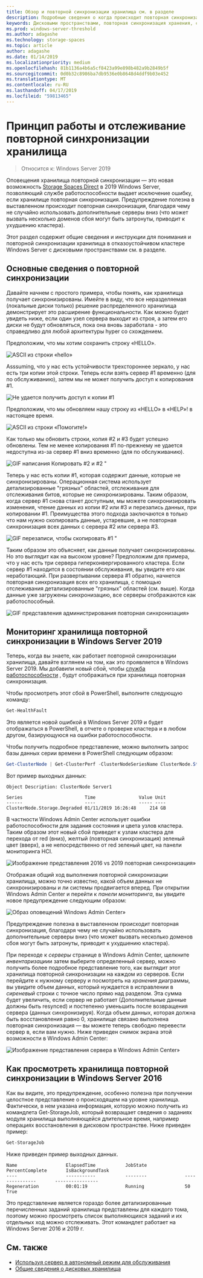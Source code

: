 ```yaml
---
title: Обзор и повторной синхронизации хранилища см. в разделе
description: Подробные сведения о когда происходит повторная синхронизация хранилища и как увидеть его в Windows Server 2019.
keywords: Дисковыми пространствами, повторная синхронизация хранения, синхронизируйте их повторно, хранение, S2D
ms.prod: windows-server-threshold
ms.author: adagashe
ms.technology: storage-spaces
ms.topic: article
author: adagashe
ms.date: 01/14/2019
ms.localizationpriority: medium
ms.openlocfilehash: 81b1136a4b6a5cf8423a99e898b482a9b2849b5f
ms.sourcegitcommit: 0d0b32c8986ba7db9536e0b8648d4ddf9b03e452
ms.translationtype: MT
ms.contentlocale: ru-RU
ms.lasthandoff: 04/17/2019
ms.locfileid: "59813465"
---
```

# <a name="understand-and-monitor-storage-resync"></a>Принцип работы и отслеживание повторной синхронизации хранилища

>Относится к: Windows Server 2019

Оповещения хранилища повторной синхронизации — это новая возможность [Storage Spaces Direct](storage-spaces-direct-overview.md) в 2019 Windows Server, позволяющий службе работоспособности выдает исключение ошибку, если хранилище повторная синхронизация. Предупреждение полезна в выставленном происходит повторная синхронизация, благодаря чему не случайно использовать дополнительные серверы вниз (что может вызвать несколько доменов сбоя могут быть затронуты, приводит к ухудшению кластера). 

Этот раздел содержит общие сведения и инструкции для понимания и повторной синхронизации хранилища в отказоустойчивом кластере Windows Server с дисковыми пространствами см. в разделе.

## <a name="understanding-resync"></a>Основные сведения о повторной синхронизации

Давайте начнем с простого примера, чтобы понять, как хранилища получает синхронизированы. Имейте в виду, что все неразделяемая (локальные диски только) решение распределенного хранилища демонстрирует это расширение функциональности. Как можно будет увидеть ниже, если один узел сервера выходит из строя, а затем его диски не будут обновляться, пока она вновь заработала - это справедливо для любой архитектуры hyper со схождением. 

Предположим, что мы хотим сохранить строку «HELLO». 

![ASCII из строки «hello»](media/understand-storage-resync/hello.png)

Asssuming, что у нас есть устойчивости трехстороннее зеркало, у нас есть три копии этой строки. Теперь если взять сервер #1 временно (для по обслуживанию), затем мы не может получить доступ к копирования #1.

![Не удается получить доступ к копии #1](media/understand-storage-resync/copy1.png)

Предположим, что мы обновляем нашу строку из «HELLO» в «HELP»! в настоящее время.

![ASCII из строки «Помогите!»](media/understand-storage-resync/help.png)

Как только мы обновить строки, копия #2 и #3 будет успешно обновлены. Тем не менее копирования #1 по-прежнему не удается недоступна из-за сервер #1 вниз временно (для по обслуживанию). 

![GIF написания Копировать #2 и #2 "](media/understand-storage-resync/write.gif)

Теперь у нас есть копии #1, которая содержит данные, которые не синхронизированы. Операционная система использует детализированные "грязных" областей, отслеживания для отслеживания битов, которые не синхронизированы. Таким образом, когда сервер #1 снова станет доступным, мы можете синхронизировать изменения, чтение данных из копии #2 или #3 и перезапись данных, при копировании #1. Преимущества этого подхода заключаются в только что нам нужно скопировать данные, устаревшие, а не повторная синхронизация всех данных с сервера #2 или сервера #3.

![GIF перезаписи, чтобы скопировать #1 "](media/understand-storage-resync/overwrite.gif)

Таким образом это объясняет, как данные получает синхронизированы. Но это выглядит как на высоком уровне? Предположим для примера, что у нас есть три сервера гиперконвергированного кластера. Если сервер #1 находится в состоянии обслуживания, вы увидите его как неработающий. При развертывании сервера #1 обратно, начнется повторная синхронизация всех его хранилища, с помощью отслеживания детализированные "грязных" областей (см. выше). Когда данные уже загружены синхронизацию, все серверы отображаются как работоспособный.

![GIF представления администрирования повторная синхронизация»](media/understand-storage-resync/admin.gif)

## <a name="how-to-monitor-storage-resync-in-windows-server-2019"></a>Мониторинг хранилища повторной синхронизации в Windows Server 2019

Теперь, когда вы знаете, как работает повторной синхронизации хранилища, давайте взглянем на том, как это проявляется в Windows Server 2019. Мы добавили новый сбой, чтобы [служба работоспособности](../../failover-clustering/health-service-overview.md) , будут отображаться при хранилища повторная синхронизация.

Чтобы просмотреть этот сбой в PowerShell, выполните следующую команду:

``` PowerShell
Get-HealthFault
```

Это является новой ошибкой в Windows Server 2019 и будет отображаться в PowerShell, в отчете о проверке кластера и в любом другом, базирующуюся на ошибки работоспособности. 

Чтобы получить подробное представление, можно выполнить запрос базы данных серии времени в PowerShell следующим образом:

```PowerShell
Get-ClusterNode | Get-ClusterPerf -ClusterNodeSeriesName ClusterNode.Storage.Degraded
```
Вот пример выходных данных:

```
Object Description: ClusterNode Server1

Series                       Time                Value Unit
------                       ----                ----- ----
ClusterNode.Storage.Degraded 01/11/2019 16:26:48     214 GB
```

В частности Windows Admin Center использует ошибки работоспособности для задания состояния и цвета узлов кластера. Таким образом этот новый сбой приведет к узлам кластера для перехода от red (вниз), желтый (повторная синхронизация) зеленый цвет (вверх), а не непосредственно от red зеленый цвет, на панели мониторинга HCI.

![Изображение представления 2016 vs 2019 повторная синхронизация»](media/understand-storage-resync/compare.png)

Отображая общий ход выполнения повторной синхронизации хранилища, можно точно известно, какой объем данных не синхронизированы и ли системы продвигается вперед. При открытии Windows Admin Center и перейти к *панели мониторинга*, вы увидите новое предупреждение следующим образом:

![Образ оповещений Windows Admin Center»](media/understand-storage-resync/alert.png)

Предупреждение полезна в выставленном происходит повторная синхронизация, благодаря чему не случайно использовать дополнительные серверы вниз (что может вызвать несколько доменов сбоя могут быть затронуты, приводит к ухудшению кластера). 

При переходе к *серверы* странице в Windows Admin Center, щелкните *инвентаризации*и затем выберите определенный сервер, можно получить более подробное представление того, как выглядит этот хранилища повторной синхронизации на каждом из серверов. Если перейдите к нужному серверу и посмотреть на *хранения* диаграммы, вы увидите объем данных, который нуждается в исправлении в *сиреневый* строки с точное число прямо над разделом. Эта сумма будет увеличить, если сервер не работает (Дополнительные данные должны быть resynced) и постепенно уменьшить после возвращения сервера (данных синхронизируя). Когда объем данных, которая должна быть восстановления равно 0, хранилище связано выполнена повторная синхронизация — вы можете теперь свободно перевести сервер в, если вам нужно. Ниже приведен снимок экрана этой возможности в Windows Admin Center:

![Изображение представления сервера в Windows Admin Center»](media/understand-storage-resync/server.png)

## <a name="how-to-see-storage-resync-in-windows-server-2016"></a>Как просмотреть хранилища повторной синхронизации в Windows Server 2016

Как вы видите, это предупреждение, особенно полезна при получении целостное представление о происходящем на уровне хранилища. Фактически, в нем указана информация, которую можно получить из командлета Get-StorageJob, который возвращает сведения о заданиях модуля хранилища выполняющейся длительное время, например операциях восстановления в дисковом пространстве. Ниже приведен пример:

```PowerShell
Get-StorageJob
```

Ниже приведен пример выходных данных.

```
Name                  ElapsedTime           JobState              PercentComplete       IsBackgroundTask
----                  -----------           --------              ---------------       ----------------
Regeneration          00:01:19              Running               50                    True

```

Это представление является гораздо более детализированные перечисленных заданий хранилища представлены для каждого тома, поэтому можно просмотреть список выполняющихся заданий и их отдельных ход можно отслеживать. Этот командлет работает на Windows Server 2016 и 2019 г.

## <a name="see-also"></a>См. также

- [Используя сервер в автономный режим для обслуживания](maintain-servers.md)
- [Общие сведения о дисковых хранилища](storage-spaces-direct-overview.md)
